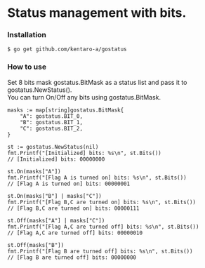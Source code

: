# Status management with bits.


### Installation
```
$ go get github.com/kentaro-a/gostatus
```


### How to use 
Set 8 bits mask gostatus.BitMask as a status list and pass it to gostatus.NewStatus().  
You can turn On/Off any bits using gostatus.BitMask.  

```
masks := map[string]gostatus.BitMask{
	"A": gostatus.BIT_0,
	"B": gostatus.BIT_1,
	"C": gostatus.BIT_2,
}

st := gostatus.NewStatus(nil)
fmt.Printf("[Initialized] bits: %s\n", st.Bits())
// [Initialized] bits: 00000000

st.On(masks["A"])
fmt.Printf("[Flag A is turned on] bits: %s\n", st.Bits())
// [Flag A is turned on] bits: 00000001

st.On(masks["B"] | masks["C"])
fmt.Printf("[Flag B,C are turned on] bits: %s\n", st.Bits())
// [Flag B,C are turned on] bits: 00000111

st.Off(masks["A"] | masks["C"])
fmt.Printf("[Flag A,C are turned off] bits: %s\n", st.Bits())
// [Flag A,C are turned off] bits: 00000010

st.Off(masks["B"])
fmt.Printf("[Flag B are turned off] bits: %s\n", st.Bits())
// [Flag B are turned off] bits: 00000000

```

